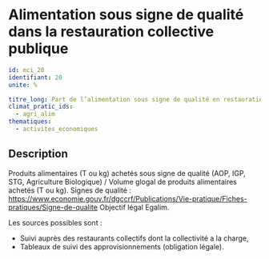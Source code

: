 # Alimentation sous signe de qualité dans la restauration collective publique
```yaml
id: eci_20
identifiant: 20
unite: %

titre_long: Part de l’alimentation sous signe de qualité en restauration collective sous la compétence de la collectivité (%)
climat_pratic_ids:
  - agri_alim
thematiques:
  - activites_economiques
```
## Description
Produits alimentaires (T ou kg) achetés sous signe de qualité (AOP, IGP, STG, Agriculture Biologique) / Volume glogal de produits alimentaires achetés (T ou kg).
Signes de qualité : https://www.economie.gouv.fr/dgccrf/Publications/Vie-pratique/Fiches-pratiques/Signe-de-qualite 
Objectif légal Egalim.

Les sources possibles sont : 
- Suivi auprès des restaurants collectifs dont la collectivité a la charge,
- Tableaux de suivi des approvisionnements (obligation légale).
